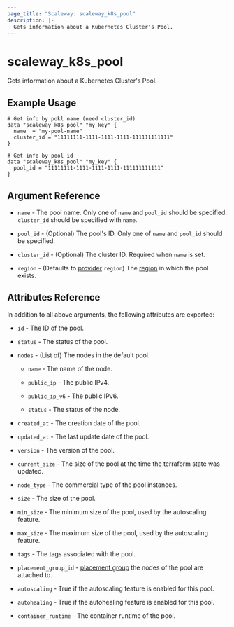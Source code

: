 ```yaml
---
page_title: "Scaleway: scaleway_k8s_pool"
description: |-
  Gets information about a Kubernetes Cluster's Pool.
---
```


# scaleway_k8s_pool

Gets information about a Kubernetes Cluster's Pool.

## Example Usage

```hcl
# Get info by pokl name (need cluster_id)
data "scaleway_k8s_pool" "my_key" {
  name  = "my-pool-name"
  cluster_id = "11111111-1111-1111-1111-111111111111"
}

# Get info by pool id
data "scaleway_k8s_pool" "my_key" {
  pool_id = "11111111-1111-1111-1111-111111111111"
}
```

## Argument Reference

- `name` - The pool name. Only one of `name` and `pool_id` should be specified. `cluster_id` should be specified with `name`.

- `pool_id` - (Optional) The pool's ID. Only one of `name` and `pool_id` should be specified.

- `cluster_id` - (Optional) The cluster ID. Required when `name` is set.

- `region` - (Defaults to [provider](../index.md#region) `region`) The [region](../guides/regions_and_zones.md#regions) in which the pool exists.

## Attributes Reference

In addition to all above arguments, the following attributes are exported:

- `id` - The ID of the pool.

- `status` - The status of the pool.

- `nodes` - (List of) The nodes in the default pool.

    - `name` - The name of the node.

    - `public_ip` - The public IPv4.

    - `public_ip_v6` - The public IPv6.

    - `status` - The status of the node.

- `created_at` - The creation date of the pool.

- `updated_at` - The last update date of the pool.

- `version` - The version of the pool.

- `current_size` - The size of the pool at the time the terraform state was updated.

- `node_type` - The commercial type of the pool instances.

- `size` - The size of the pool.

- `min_size` - The minimum size of the pool, used by the autoscaling feature.

- `max_size` - The maximum size of the pool, used by the autoscaling feature.

- `tags` - The tags associated with the pool.

- `placement_group_id` - [placement group](https://developers.scaleway.com/en/products/instance/api/#placement-groups-d8f653) the nodes of the pool are attached to.

- `autoscaling` - True if the autoscaling feature is enabled for this pool.

- `autohealing` - True if the autohealing feature is enabled for this pool.

- `container_runtime` - The container runtime of the pool.
